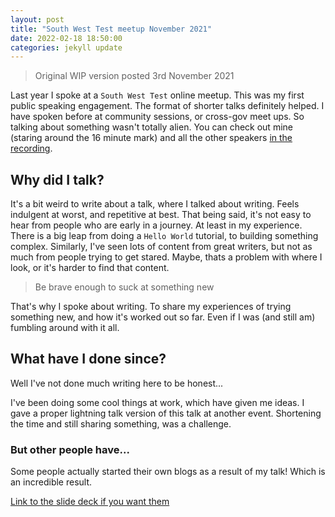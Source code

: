 ```yaml
---
layout: post
title: "South West Test meetup November 2021"
date: 2022-02-18 18:50:00
categories: jekyll update
---
```

> Original WIP version posted 3rd November 2021

Last year I spoke at a `South West Test` online meetup. This was my first public speaking engagement. The format of shorter talks definitely helped. I have spoken before at community sessions, or cross-gov meet ups. So talking about something wasn't totally alien. You can check out mine (staring around the 16 minute mark) and all the other speakers [in the recording](https://www.crowdcast.io/e/lightning-talk-bonanza).

## Why did I talk?

It's a bit weird to write about a talk, where I talked about writing. Feels indulgent at worst, and repetitive at best. That being said, it's not easy to hear from people who are early in a journey. At least in my experience. There is a big leap from doing a `Hello World` tutorial, to building something complex. Similarly, I've seen lots of content from great writers, but not as much from people trying to get stared. Maybe, thats a problem with where I look, or it's harder to find that content.

> Be brave enough to suck at something new

That's why I spoke about writing. To share my experiences of trying something new, and how it's worked out so far. Even if I was (and still am) fumbling around with it all.

## What have I done since?
Well I've not done much writing here to be honest...

I've been doing some cool things at work, which have given me ideas. I gave a proper lightning talk version of this talk at another event. Shortening the time and still sharing something, was a challenge.

### But other people have...
Some people actually started their own blogs as a result of my talk! Which is an incredible result.


[Link to the slide deck if you want them](https://docs.google.com/presentation/d/1kVZ9e3AkqLukT2-w1aJbuINOopGvggYMsOj5C9vnbew/edit?usp=sharing)